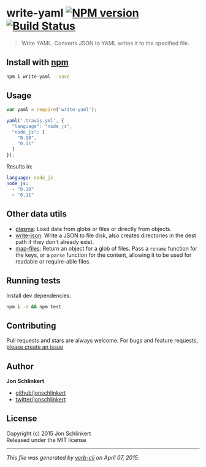 # write-yaml [![NPM version](https://badge.fury.io/js/write-yaml.svg)](http://badge.fury.io/js/write-yaml)  [![Build Status](https://travis-ci.org/jonschlinkert/write-yaml.svg)](https://travis-ci.org/jonschlinkert/write-yaml) 

> Write YAML. Converts JSON to YAML writes it to the specified file.

## Install with [npm](npmjs.org)

```bash
npm i write-yaml --save
```

## Usage

```js
var yaml = require('write-yaml');

yaml('.travis.yml', {
  "language": "node_js",
  "node_js": [
    "0.10",
    "0.11"
  ]
});
```

Results in:

```yaml
language: node_js
node_js:
  - "0.10"
  - "0.11"
```

## Other data utils
 * [plasma](https://github.com/jonschlinkert/plasma): Load data from globs or files or directly from objects.
 * [write-json](https://github.com/jonschlinkert/write-json): Write a JSON to file disk, also creates directories in the dest path if they don't already exist.
 * [map-files](https://github.com/jonschlinkert/map-files): Return an object for a glob of files. Pass a `rename` function for the keys, or a `parse` function for the content, allowing it to be used for readable or require-able files.

## Running tests
Install dev dependencies:

```bash
npm i -d && npm test
```

## Contributing
Pull requests and stars are always welcome. For bugs and feature requests, [please create an issue](https://github.com/jonschlinkert/write-yaml/issues)

## Author

**Jon Schlinkert**

+ [github/jonschlinkert](https://github.com/jonschlinkert)
+ [twitter/jonschlinkert](http://twitter.com/jonschlinkert) 

## License
Copyright (c) 2015 Jon Schlinkert  
Released under the MIT license

***

_This file was generated by [verb-cli](https://github.com/assemble/verb-cli) on April 07, 2015._

